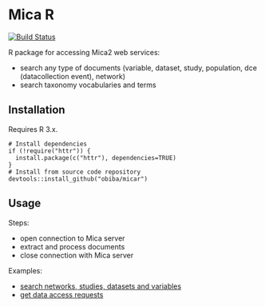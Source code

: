 # Mica R

[![Build Status](https://travis-ci.com/obiba/micar.svg?branch=master)](https://travis-ci.com/obiba/micar)

R package for accessing Mica2 web services:
* search any type of documents (variable, dataset, study, population, dce (datacollection event), network)
* search taxonomy vocabularies and terms

## Installation

Requires R 3.x.

```
# Install dependencies
if (!require("httr")) {
  install.package(c("httr"), dependencies=TRUE)
}
# Install from source code repository
devtools::install_github("obiba/micar")
```
## Usage

Steps:

* open connection to Mica server
* extract and process documents
* close connection with Mica server

Examples: 

* [search networks, studies, datasets and variables](https://github.com/obiba/micar/blob/master/inst/examples/mica-search.R)
* [get data access requests](https://github.com/obiba/micar/blob/master/inst/examples/mica-dar.R)

